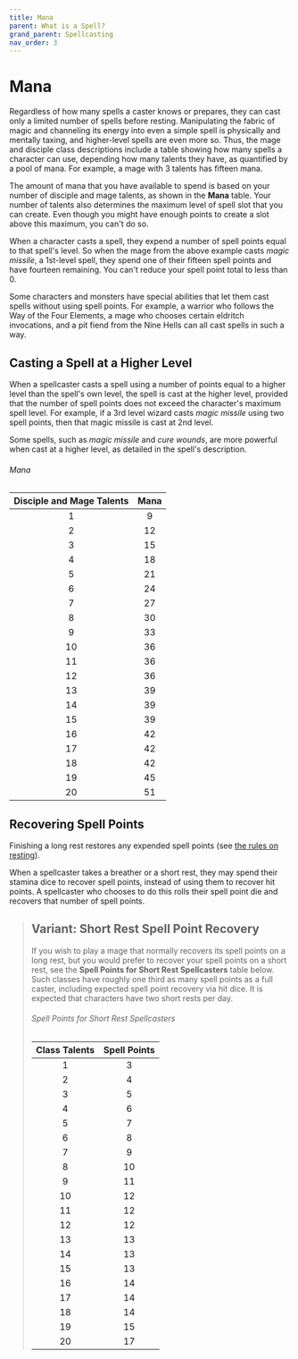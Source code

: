 ```yaml
---
title: Mana
parent: What is a Spell?
grand_parent: Spellcasting
nav_order: 3
---
```


# Mana
Regardless of how many spells a caster knows or prepares, they can cast only a limited number of spells before resting. Manipulating the fabric of magic and channeling its energy into even a simple spell is physically and mentally taxing, and higher-level spells are even more so. Thus, the mage and disciple class descriptions include a table showing how many spells a character can use, depending how many talents they have, as quantified by a pool of mana. For example, a mage with 3 talents has fifteen mana.

The amount of mana that you have available to spend is based on your number of disciple and mage talents, as shown in the **Mana** table. Your number of talents also determines the maximum level of spell slot that you can create. Even though you might have enough points to create a slot above this maximum, you can't do so.

When a character casts a spell, they expend a number of spell points equal to that spell's level. So when the mage from the above example casts *magic missile*, a 1st-level spell, they spend one of their fifteen spell points and have fourteen remaining. You can't reduce your spell point total to less than 0.

Some characters and monsters have special abilities that let them cast spells without using spell points. For example, a warrior who follows the Way of the Four Elements, a mage who chooses certain eldritch invocations, and a pit fiend from the Nine Hells can all cast spells in such a way.

## Casting a Spell at a Higher Level
When a spellcaster casts a spell using a number of points equal to a higher level than the spell's own level, the spell is cast at the higher level, provided that the number of spell points does not exceed the character's maximum spell level. For example, if a 3rd level wizard casts *magic missile* using two spell points, then that magic missile is cast at 2nd level.

Some spells, such as *magic missile* and *cure wounds*, are more powerful when cast at a higher level, as detailed in the spell's description.

###### Mana

| Disciple and Mage Talents | Mana |
|:-------------:|:------------:|
| 1 | 9 |
| 2 | 12 |
| 3 | 15 |
| 4 | 18 |
| 5 | 21 |
| 6 | 24 |
| 7 | 27 |
| 8 | 30 |
| 9 | 33 |
| 10 | 36 |
| 11 | 36 |
| 12 | 36 |
| 13 | 39 |
| 14 | 39 |
| 15 | 39 |
| 16 | 42 |
| 17 | 42 |
| 18 | 42 |
| 19 | 45 |
| 20 | 51 |

## Recovering Spell Points
Finishing a long rest restores any expended spell points (see [the rules on resting](https://stormchaserroleplaying.com/stormchaserRPG/Adventuring/Resting/)).

When a spellcaster takes a breather or a short rest, they may spend their stamina dice to recover spell points, instead of using them to recover hit points. A spellcaster who chooses to do this rolls their spell point die and recovers that number of spell points.

> ## Variant: Short Rest Spell Point Recovery
> If you wish to play a mage that normally recovers its spell points on a long rest, but you would prefer to recover your spell points on a short rest, see the **Spell Points for Short Rest Spellcasters** table below. Such classes have roughly one third as many spell points as a full caster, including expected spell point recovery via hit dice. It is expected that characters have two short rests per day.
>
> 
> ###### Spell Points for Short Rest Spellcasters
> 
> | Class Talents | Spell Points |
> |:-------------:|:------------:|
> | 1 | 3 |
> | 2 | 4 |
> | 3 | 5 |
> | 4 | 6 |
> | 5 | 7 |
> | 6 | 8 |
> | 7 | 9 |
> | 8 | 10 |
> | 9 | 11 |
> | 10 | 12 |
> | 11 | 12 |
> | 12 | 12 |
> | 13 | 13 |
> | 14 | 13 |
> | 15 | 13 |
> | 16 | 14 |
> | 17 | 14 |
> | 18 | 14 |
> | 19 | 15 |
> | 20 | 17 |

